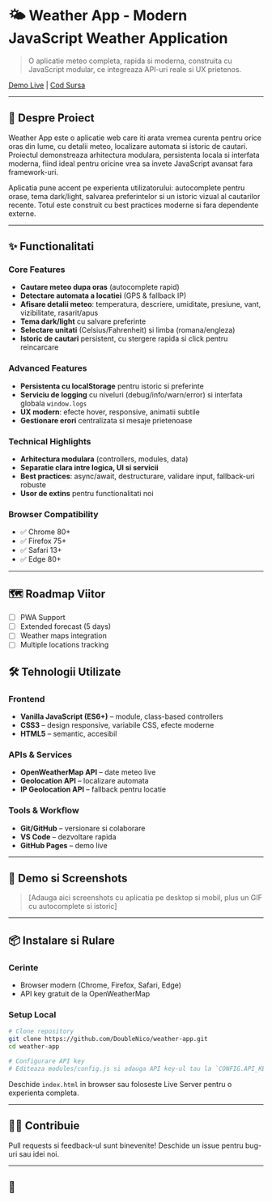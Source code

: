 # 🌤️ Weather App - Modern JavaScript Weather Application

> O aplicatie meteo completa, rapida si moderna, construita cu JavaScript modular, ce integreaza API-uri reale si UX prietenos.

[Demo Live](https://DoubleNico.github.io/weather-app) | [Cod Sursa](https://github.com/DoubleNico/weather-app.git)

---

## 🎯 Despre Proiect

Weather App este o aplicatie web care iti arata vremea curenta pentru orice oras din lume, cu detalii meteo, localizare automata si istoric de cautari. Proiectul demonstreaza arhitectura modulara, persistenta locala si interfata moderna, fiind ideal pentru oricine vrea sa invete JavaScript avansat fara framework-uri.

Aplicatia pune accent pe experienta utilizatorului: autocomplete pentru orase, tema dark/light, salvarea preferintelor si un istoric vizual al cautarilor recente. Totul este construit cu best practices moderne si fara dependente externe.

---

## ✨ Functionalitati

### Core Features

- **Cautare meteo dupa oras** (autocomplete rapid)
- **Detectare automata a locatiei** (GPS & fallback IP)
- **Afisare detalii meteo**: temperatura, descriere, umiditate, presiune, vant, vizibilitate, rasarit/apus
- **Tema dark/light** cu salvare preferinte
- **Selectare unitati** (Celsius/Fahrenheit) si limba (romana/engleza)
- **Istoric de cautari** persistent, cu stergere rapida si click pentru reincarcare

### Advanced Features

- **Persistenta cu localStorage** pentru istoric si preferinte
- **Serviciu de logging** cu niveluri (debug/info/warn/error) si interfata globala `window.logs`
- **UX modern**: efecte hover, responsive, animatii subtile
- **Gestionare erori** centralizata si mesaje prietenoase

### Technical Highlights

- **Arhitectura modulara** (controllers, modules, data)
- **Separatie clara intre logica, UI si servicii**
- **Best practices**: async/await, destructurare, validare input, fallback-uri robuste
- **Usor de extins** pentru functionalitati noi

### Browser Compatibility

- ✅ Chrome 80+
- ✅ Firefox 75+
- ✅ Safari 13+
- ✅ Edge 80+

---

## 🗺️ Roadmap Viitor

- [ ]  PWA Support
- [ ]  Extended forecast (5 days)
- [ ]  Weather maps integration
- [ ]  Multiple locations tracking

## 🛠️ Tehnologii Utilizate

### Frontend

- **Vanilla JavaScript (ES6+)** – module, class-based controllers
- **CSS3** – design responsive, variabile CSS, efecte moderne
- **HTML5** – semantic, accesibil

### APIs & Services

- **OpenWeatherMap API** – date meteo live
- **Geolocation API** – localizare automata
- **IP Geolocation API** – fallback pentru locatie

### Tools & Workflow

- **Git/GitHub** – versionare si colaborare
- **VS Code** – dezvoltare rapida
- **GitHub Pages** – demo live

---

## 🚀 Demo si Screenshots

> [Adauga aici screenshots cu aplicatia pe desktop si mobil, plus un GIF cu autocomplete si istoric]

---

## 📦 Instalare si Rulare

### Cerinte

- Browser modern (Chrome, Firefox, Safari, Edge)
- API key gratuit de la OpenWeatherMap

### Setup Local

```bash
# Clone repository
git clone https://github.com/DoubleNico/weather-app.git
cd weather-app

# Configurare API key
# Editeaza modules/config.js si adauga API key-ul tau la `CONFIG.API_KEY`
```

Deschide `index.html` in browser sau foloseste Live Server pentru o experienta completa.

---

## 🧑‍💻 Contribuie

Pull requests si feedback-ul sunt binevenite! Deschide un issue pentru bug-uri sau idei noi.

---

## 📄